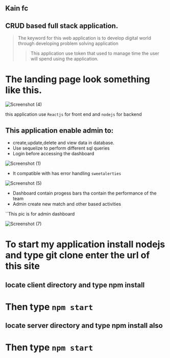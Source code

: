 ## Kain fc
## CRUD based full stack application.

> The keyword for this web application is to develop digital world through developing problem solving application
>
>> This application use token that used to manage time the user will spend using the application.

# The landing page look something like this.
![Screenshot (4)](https://user-images.githubusercontent.com/68749686/233441009-e23b4bc7-5efd-47aa-b2d4-ce5decc325e2.png)


this application use ``Reactjs`` for front end and ``nodejs`` for backend

## This application  enable admin to:
 - create,update,delete and view data in database.
 - Use sequelize to perform different sql queries
 - Login before accessing the dashboard
 
 ![Screenshot (1)](https://user-images.githubusercontent.com/68749686/233442830-45d8d43d-9ea7-4cdd-a17a-5ed78752faa3.png)
 
 - It compatible with has error handling ``sweetalerties``
 
 ![Screenshot (5)](https://user-images.githubusercontent.com/68749686/233442923-5edd6fe9-71a6-46aa-8c93-b95a8f95dd23.png)
 
 - Dashboard contain progess bars tha contain the performance of the team
 - Admin create new match and other based activities
 
  ``This pic is for admin dashboard

![Screenshot (7)](https://user-images.githubusercontent.com/68749686/233443291-1ad5d0a9-4705-4270-ad1a-ab36e569c77a.png)



# To start my application install nodejs and type git clone enter the url of this site
## locate client directory and type npm install
# Then type ``npm start``
## locate server directory and type npm install also
# Then type ``npm start``
